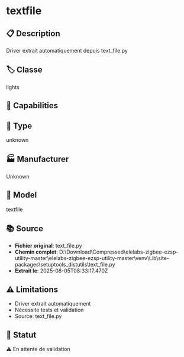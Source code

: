 # textfile

## 📋 Description
Driver extrait automatiquement depuis text_file.py

## 🏷️ Classe
lights

## 🔧 Capabilities


## 📡 Type
unknown

## 🏭 Manufacturer
Unknown

## 📱 Model
textfile

## 📚 Source
- **Fichier original**: text_file.py
- **Chemin complet**: D:\Download\Compressed\elelabs-zigbee-ezsp-utility-master\elelabs-zigbee-ezsp-utility-master\venv\Lib\site-packages\setuptools\_distutils\text_file.py
- **Extrait le**: 2025-08-05T08:33:17.470Z

## ⚠️ Limitations
- Driver extrait automatiquement
- Nécessite tests et validation
- Source: text_file.py

## 🚀 Statut
⚠️ En attente de validation
